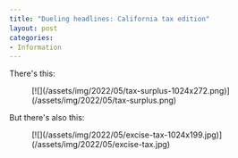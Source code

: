 ```yaml
---
title: "Dueling headlines: California tax edition"
layout: post
categories:
- Information
---
```


There's this:

<figure class="wp-block-image size-large">[![](/assets/img/2022/05/tax-surplus-1024x272.png)](/assets/img/2022/05/tax-surplus.png)</figure>But there's also this:

<figure class="wp-block-image size-large">[![](/assets/img/2022/05/excise-tax-1024x199.jpg)](/assets/img/2022/05/excise-tax.jpg)</figure>